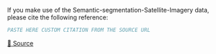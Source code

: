 If you make use of the Semantic-segmentation-Satellite-Imagery data, please cite the following reference:

``` bibtex
PASTE HERE CUSTOM CITATION FROM THE SOURCE URL
```

[🔗 Source](https://doi.org/10.6084/m9.figshare.c.6026765.v1)